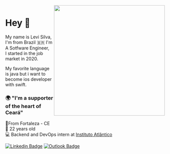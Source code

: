<img align="right" src="https://raw.githubusercontent.com/MicaelliMedeiros/micaellimedeiros/master/image/computer-illustration.png" width="350"/>

# Hey 👋

My name is Levi Silva, I'm from Brazil :brazil: I'm A Sotfware Engineer,   
I started in the job market in 2020.

My favorite language is java but i want to become ios developer with swift.

### 🌍 "I'm a supporter of the heart of Ceará"

📍From Fortaleza - CE   
🤖 22 years old  
💻 Backend and DevOps intern at [Instituto Atlântico](https://www.atlantico.com.br/)

[![Linkedin Badge](https://img.shields.io/badge/-Levi%20Silva-6633cc?style=flat-square&logo=Linkedin&logoColor=white&link=https://www.linkedin.com/in/diego-schell-fernandes/)](https://www.linkedin.com/in/levi-silvaz/) [![Outlook Badge](https://img.shields.io/badge/-contatolevisilva@outook.com-6633cc?style=flat-square&logo=Gmail&logoColor=white&link=mailto:diego.schell.f@gmail.com)](contatolevisilva@outlook.com)
